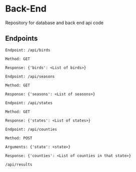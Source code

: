 # Back-End
Repository for database and back end api code

## Endpoints
```
Endpoint: /api/birds

Method: GET

Response: {'birds': <List of birds>}
```


```
Endpoint: /api/seasons

Method: GET

Response: {'seasons': <List of seasons>}
```

```
Endpoint: /api/states

Method: GET

Response: {'states': <List of states>}
```

```
Endpoint: /api/counties

Method: POST

Arguments: {'state': <state>}

Response: {'counties': <List of counties in that state>}
```

`/api/results`
